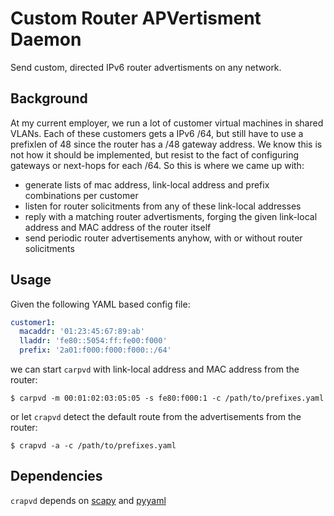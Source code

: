 # Custom Router APVertisment Daemon

Send custom, directed IPv6 router advertisments on any network.

## Background
At my current employer, we run a lot of customer virtual machines in shared VLANs. 
Each of these customers gets a IPv6 /64, but still have to use a prefixlen of 48 since 
the router has a /48 gateway address. We know this is not how it should be implemented, 
but resist to the fact of configuring gateways or next-hops for each /64. So this is where 
we came up with:

- generate lists of mac address, link-local address and prefix combinations per customer
- listen for router solicitments from any of these link-local addresses
- reply with a matching router advertisments, forging the given link-local address and MAC
address of the router itself
- send periodic router advertisements anyhow, with or without router solicitments

## Usage
Given the following YAML based config file:
```YAML
customer1:
  macaddr: '01:23:45:67:89:ab'
  lladdr: 'fe80::5054:ff:fe00:f000'
  prefix: '2a01:f000:f000:f000::/64'
```
we can start ```carpvd``` with link-local address and MAC address from the router:
```
$ carpvd -m 00:01:02:03:05:05 -s fe80:f000:1 -c /path/to/prefixes.yaml
```
or let ```crapvd``` detect the default route from the advertisements from the router:
```
$ crapvd -a -c /path/to/prefixes.yaml
```

## Dependencies
```crapvd``` depends on [scapy](http://www.secdev.org/projects/scapy/ "Scapy") and [pyyaml](http://pyyaml.org/ "PyYAML")
